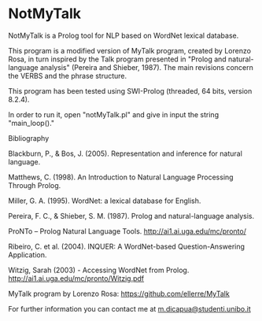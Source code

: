 # NotMyTalk
NotMyTalk is a Prolog tool for NLP based on WordNet lexical database.

This program is a modified version of MyTalk program, 
created by Lorenzo Rosa, in turn inspired by the Talk 
program presented in "Prolog and natural-language 
analysis" (Pereira and Shieber, 1987). 
The main revisions concern the VERBS and the phrase 
structure. 

This program has been tested using SWI-Prolog (threaded, 64 bits, version 8.2.4).

In order to run it, open "notMyTalk.pl" and give in input the string "main_loop()."


Bibliography

Blackburn, P., & Bos, J. (2005). Representation and inference for natural language. 

Matthews, C. (1998). An Introduction to Natural Language Processing Through Prolog. 

Miller, G. A. (1995). WordNet: a lexical database for English.

Pereira, F. C., & Shieber, S. M. (1987). Prolog and natural-language analysis. 

ProNTo – Prolog Natural Language Tools. http://ai1.ai.uga.edu/mc/pronto/

Ribeiro, C. et al. (2004). INQUER: A WordNet-based Question-Answering Application.

Witzig, Sarah (2003) - Accessing WordNet from Prolog. http://ai1.ai.uga.edu/mc/pronto/Witzig.pdf



MyTalk program by Lorenzo Rosa: https://github.com/ellerre/MyTalk 

For further information you can contact me at m.dicapua@studenti.unibo.it
